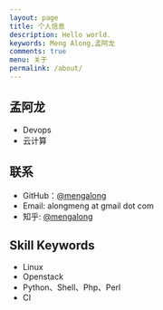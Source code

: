 ```yaml
---
layout: page
title: 个人信息
description: Hello world.
keywords: Meng Along,孟阿龙
comments: true
menu: 关于
permalink: /about/
---
```


## 孟阿龙

* Devops
* 云计算

## 联系

* GitHub：[@mengalong](https://github.com/mengalong)
* Email: alongmeng at gmail dot com
* 知乎: [@mengalong](https://www.zhihu.com/people/meng-a-long)

## Skill Keywords

* Linux
* Openstack
* Python、Shell、Php、Perl
* CI

